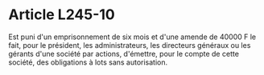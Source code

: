 # Article L245-10

Est puni d'un emprisonnement de six mois et d'une amende de 40000 F le fait, pour le président, les administrateurs, les directeurs généraux ou les gérants d'une société par actions, d'émettre, pour le compte de cette société, des obligations à lots sans autorisation.
